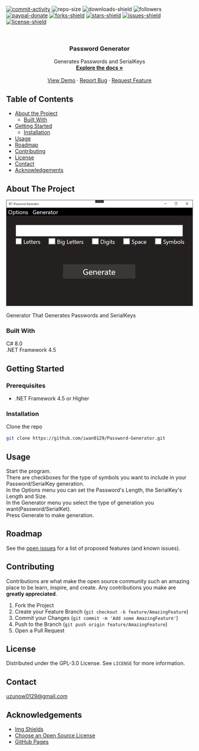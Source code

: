 [![commit-activity]][commit-url]
![repo-size]
![downloads-shield]
![followers]
[![paypal-donate]][paypal-url]
[![forks-shield]][forks-url]
[![stars-shield]][stars-url]
[![issues-shield]][issues-url]
[![license-shield]][license-url]


<!-- PROJECT LOGO -->
<br />
<p align="center">
  <!--
  <a href="https://github.com/iwan0129/Password-Generator">
    <img src="images/logo.png" alt="Logo" width="80" height="80">
  </a>
  -->
  
  <h3 align="center">Password Generator</h3>

  <p align="center">
    Generates Passwords and SerialKeys
    <br />
    <a href="https://github.com/iwan0129/Password-Generator"><strong>Explore the docs »</strong></a>
    <br />
    <br />
    <a href="https://github.com/iwan0129/Password-Generator">View Demo</a>
    ·
    <a href="https://github.com/iwan0129/Password-Generator/issues">Report Bug</a>
    ·
    <a href="https://github.com/iwan0129/Password-Generator/issues">Request Feature</a>
  </p>
</p>


## Table of Contents

* [About the Project](#about-the-project)
  * [Built With](#built-with)
* [Getting Started](#getting-started)
  <!--* [Prerequisites](#prerequisites)-->
  * [Installation](#installation)
* [Usage](#usage)
* [Roadmap](#roadmap)
* [Contributing](#contributing)
* [License](#license)
* [Contact](#contact)
* [Acknowledgements](#acknowledgements)

## About The Project

<!-- [![Product Name Screen Shot][product-screenshot]](https://example.com) -->

![product-screenshot]

Generator That Generates Passwords and SerialKeys

### Built With
C# 8.0<br>
.NET Framework 4.5

## Getting Started

### Prerequisites

* .NET Framework 4.5 or Higher

### Installation

Clone the repo
```sh
git clone https://github.com/iwan0129/Password-Generator.git
```

## Usage

Start the program.<br>
There are checkboxes for the type of symbols you want to include in your Password/SerialKey generation.<br>
In the Options menu you can set the Password's Length, the SerialKey's Length and Size.<br>
In the Generator menu you select the type of generation you want(Password/SerialKet).<br>
Press Generate to make generation.<br>

## Roadmap

See the [open issues](https://github.com/iwan0129/Password-Generator/issues) for a list of proposed features (and known issues).

## Contributing

Contributions are what make the open source community such an amazing place to be learn, inspire, and create. Any contributions you make are **greatly appreciated**.

1. Fork the Project
2. Create your Feature Branch (`git checkout -b feature/AmazingFeature`)
3. Commit your Changes (`git commit -m 'Add some AmazingFeature'`)
4. Push to the Branch (`git push origin feature/AmazingFeature`)
5. Open a Pull Request

## License

Distributed under the GPL-3.0 License. See `LICENSE` for more information.

## Contact

uzunow0129@gmail.com

## Acknowledgements
* [Img Shields](https://shields.io)
* [Choose an Open Source License](https://choosealicense.com)
* [GitHub Pages](https://pages.github.com)


[contributors-shield]: https://img.shields.io/github/contributors/iwan0129/Password-Generator.svg?style=for-the-badge
[contributors-url]: https://github.com/iwan0129/Password-Generator/graphs/contributors
[forks-shield]: https://img.shields.io/github/forks/iwan0129/Password-Generator.svg?style=for-the-badge
[forks-url]: https://github.com/iwan0129/Password-Generator/network/members
[stars-shield]: https://img.shields.io/github/stars/iwan0129/Password-Generator.svg?style=for-the-badge
[stars-url]: https://github.com/iwan0129/Password-Generator/stargazers
[issues-shield]: https://img.shields.io/github/issues/iwan0129/Password-Generator.svg?style=for-the-badge
[issues-url]: https://github.com/iwan0129/Password-Generator/issues
[license-shield]: https://img.shields.io/github/license/iwan0129/Password-Generator.svg?style=for-the-badge
[license-url]: https://github.com/iwan0129/Password-Generator/blob/master/LICENSE
[product-screenshot]: Images/Screenshot.png
[repo-size]: https://img.shields.io/github/repo-size/iwan0129/Password-Generator.svg?label=repository%20size&style=for-the-badge
[commit-activity]: https://img.shields.io/github/commit-activity/m/iwan0129/Password-Generator.svg?style=for-the-badge
[commit-url]: https://github.com/iwan0129/Password-Generator/commits/master
[followers]: https://img.shields.io/github/followers/iwan0129?style=for-the-badge
[paypal-url]: https://paypal.me/iwan0129?locale.x=en_US
[paypal-donate]: https://img.shields.io/badge/donate-PayPal-104098.svg?style=for-the-badge&logo=PayPal
[downloads-shield]: https://img.shields.io/github/downloads/iwan0129/Password-Generator/total.svg?style=for-the-badge
